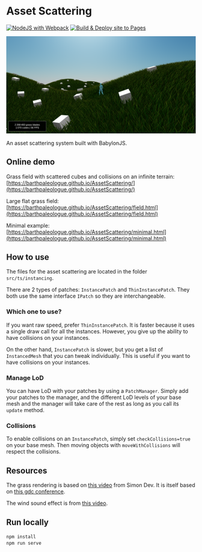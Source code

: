 # Asset Scattering

[![NodeJS with Webpack](https://github.com/BarthPaleologue/babylonjs-template/actions/workflows/webpack.yml/badge.svg)](https://github.com/BarthPaleologue/babylonjs-template/actions/workflows/webpack.yml)
[![Build & Deploy site to Pages](https://github.com/BarthPaleologue/AssetScattering/actions/workflows/deploy.yml/badge.svg)](https://github.com/BarthPaleologue/AssetScattering/actions/workflows/deploy.yml)

![Screenshot](./cover.png)

An asset scattering system built with BabylonJS.

## Online demo

Grass field with scattered cubes and collisions on an infinite terrain: [https://barthpaleologue.github.io/AssetScattering/](https://barthpaleologue.github.io/AssetScattering/)

Large flat grass field: [https://barthpaleologue.github.io/AssetScattering/field.html](https://barthpaleologue.github.io/AssetScattering/field.html)

Minimal example: [https://barthpaleologue.github.io/AssetScattering/minimal.html](https://barthpaleologue.github.io/AssetScattering/minimal.html)

## How to use

The files for the asset scattering are located in the folder `src/ts/instancing`.

There are 2 types of patches: `InstancePatch` and `ThinInstancePatch`. They both use the same interface `IPatch` so they are interchangeable.

### Which one to use?

If you want raw speed, prefer `ThinInstancePatch`. It is faster because it uses a single draw call for all the instances. However, you give up the ability to have collisions on your instances.

On the other hand, `InstancePatch` is slower, but you get a list of `InstancedMesh` that you can tweak individually. This is useful if you want to have collisions on your instances.

### Manage LoD

You can have LoD with your patches by using a `PatchManager`. Simply add your patches to the manager, and the different LoD levels of your base mesh and the manager will take care of the rest as long as you call its `update` method.

### Collisions

To enable collisions on an `InstancePatch`, simply set `checkCollisions=true` on your base mesh. Then moving objects with `moveWithCollisions` will respect the collisions.

## Resources

The grass rendering is based on [this video]() from Simon Dev. It is itself based on [this gdc conference]().

The wind sound effect is from [this video](https://www.youtube.com/watch?v=a3aFMAalCpk).

## Run locally

```bash
npm install
npm run serve
```

